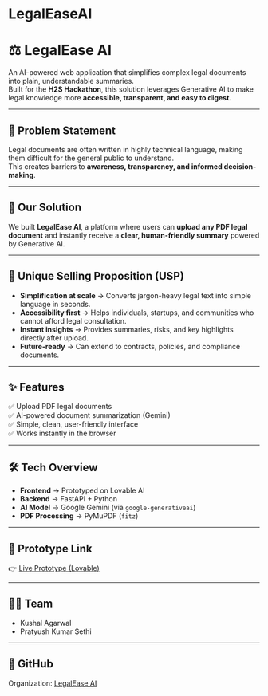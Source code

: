 # LegalEaseAI
# ⚖️ LegalEase AI

An AI-powered web application that simplifies complex legal documents into plain, understandable summaries.  
Built for the **H2S Hackathon**, this solution leverages Generative AI to make legal knowledge more **accessible, transparent, and easy to digest**.

---

## 🚀 Problem Statement
Legal documents are often written in highly technical language, making them difficult for the general public to understand.  
This creates barriers to **awareness, transparency, and informed decision-making**.

---

## 🌟 Our Solution
We built **LegalEase AI**, a platform where users can **upload any PDF legal document** and instantly receive a **clear, human-friendly summary** powered by Generative AI.

---

## 🔑 Unique Selling Proposition (USP)
- **Simplification at scale** → Converts jargon-heavy legal text into simple language in seconds.  
- **Accessibility first** → Helps individuals, startups, and communities who cannot afford legal consultation.  
- **Instant insights** → Provides summaries, risks, and key highlights directly after upload.  
- **Future-ready** → Can extend to contracts, policies, and compliance documents.

---

## ✨ Features
✅ Upload PDF legal documents  
✅ AI-powered document summarization (Gemini)  
✅ Simple, clean, user-friendly interface  
✅ Works instantly in the browser  

---

## 🛠️ Tech Overview
- **Frontend** → Prototyped on Lovable AI  
- **Backend** → FastAPI + Python  
- **AI Model** → Google Gemini (via `google-generativeai`)  
- **PDF Processing** → PyMuPDF (`fitz`)  

---

## 🔗 Prototype Link
👉 [Live Prototype (Lovable)](https://gentle-reader.lovable.app)

---

## 👨‍💻 Team
- Kushal Agarwal  
- Pratyush Kumar Sethi  

---

## 📂 GitHub
Organization: [LegalEase AI](https://github.com/LegalEase-AI)  
